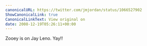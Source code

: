 ```yaml
---
canonicalURL: https://twitter.com/jmjordan/status/1066527902
ShowCanonicalLink: true
CanonicalLinkText: View original on
date: 2008-12-19T05:26:11+00:00
---
```

Zooey is on Jay Leno. Yay!!